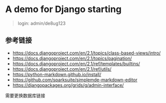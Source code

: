 # A demo for Django starting

> login:
admin/de8ug123

## 参考链接

- https://docs.djangoproject.com/en/2.1/topics/class-based-views/intro/
- https://docs.djangoproject.com/en/2.1/topics/pagination/
- https://docs.djangoproject.com/en/2.1/ref/templates/builtins/
- https://docs.djangoproject.com/en/2.1/ref/utils/
- https://python-markdown.github.io/install/
- https://github.com/sparksuite/simplemde-markdown-editor
- https://djangopackages.org/grids/g/admin-interface/

需要更换数据库链接
